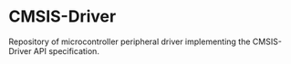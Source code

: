 # CMSIS-Driver

Repository of microcontroller peripheral driver implementing the CMSIS-Driver API specification.
